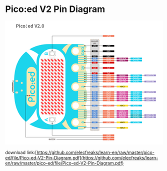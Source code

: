 # Pico:ed V2 Pin Diagram

![](./images/Pico-ed-V2-Pin-Diagram.png)


download link:[https://github.com/elecfreaks/learn-en/raw/master/pico-ed/file/Pico-ed-V2-Pin-Diagram.pdf](https://github.com/elecfreaks/learn-en/raw/master/pico-ed/file/Pico-ed-V2-Pin-Diagram.pdf)
